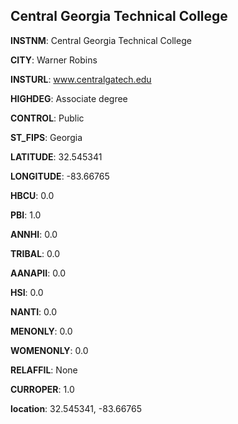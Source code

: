 
Central Georgia Technical College
---
**INSTNM**: Central Georgia Technical College

**CITY**: Warner Robins

**INSTURL**: www.centralgatech.edu

**HIGHDEG**: Associate degree

**CONTROL**: Public

**ST_FIPS**: Georgia

**LATITUDE**: 32.545341

**LONGITUDE**: -83.66765

**HBCU**: 0.0

**PBI**: 1.0

**ANNHI**: 0.0

**TRIBAL**: 0.0

**AANAPII**: 0.0

**HSI**: 0.0

**NANTI**: 0.0

**MENONLY**: 0.0

**WOMENONLY**: 0.0

**RELAFFIL**: None

**CURROPER**: 1.0

**location**: 32.545341, -83.66765